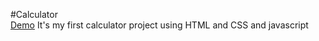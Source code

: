#Calculator <br>
[Demo](https://naveenkumar-developer.github.io/calculator.github.io/)
It's my first calculator project using HTML and CSS and javascript
